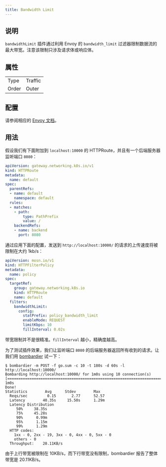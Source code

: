 ```yaml
---
title: Bandwidth Limit
---
```


## 说明

`bandwidthLimit` 插件通过利用 Envoy 的 `bandwidth_limit` 过滤器限制数据流的最大带宽。注意该限制只涉及请求体或响应体。

## 属性

|       |         |
|-------|---------|
| Type  | Traffic |
| Order | Outer   |

## 配置

请参阅相应的 [Envoy 文档](https://www.envoyproxy.io/docs/envoy/v1.28.0/configuration/http/http_filters/bandwidth_limit_filter)。

## 用法

假设我们有下面附加到 `localhost:10000` 的 HTTPRoute，并且有一个后端服务器监听端口 `8080`：

```yaml
apiVersion: gateway.networking.k8s.io/v1
kind: HTTPRoute
metadata:
  name: default
spec:
  parentRefs:
  - name: default
    namespace: default
  rules:
  - matches:
    - path:
        type: PathPrefix
        value: /
    backendRefs:
    - name: backend
      port: 8080
```

通过应用下面的配置，发送到 `http://localhost:10000/` 的请求的上传速度将被限制在大约 1kb/s：

```yaml
apiVersion: mosn.io/v1
kind: HTTPFilterPolicy
metadata:
  name: policy
spec:
  targetRef:
    group: gateway.networking.k8s.io
    kind: HTTPRoute
    name: default
  filters:
    bandwidthLimit:
      config:
        statPrefix: policy_bandwidth_limit
        enableMode: REQUEST
        limitKbps: 10
        fillInterval: 0.02s
```

带宽限制并不是很精准。`fillInterval` 越小，精确度越高。

为了测试插件效果，我们让监听端口 `8080` 的后端服务器返回所有收到的请求。让我们用 [bombardier](https://pkg.go.dev/github.com/codesenberg/bombardier) 试一下：

```
$ bombardier -m POST -f go.sum -c 10 -t 180s -d 60s -l http://localhost:10000/
Bombarding http://localhost:10000/ for 1m0s using 10 connection(s)
[======================================================================================================================================================] 1m0s
Done!
Statistics        Avg      Stdev        Max
  Reqs/sec         0.15       2.77      52.57
  Latency        40.35s     15.50s      1.29m
  Latency Distribution
     50%     38.35s
     75%     45.28s
     90%      0.99m
     95%      1.15m
     99%      1.29m
  HTTP codes:
    1xx - 0, 2xx - 19, 3xx - 0, 4xx - 0, 5xx - 0
    others - 0
  Throughput:    20.11KB/s
```

由于上行带宽被限制在 10KB/s，而下行带宽没有限制，bombardier 报告了整体带宽是 20.11KB/s。
